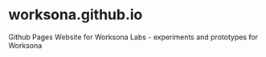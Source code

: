 # worksona.github.io
Github Pages Website for Worksona Labs - experiments and prototypes for Worksona
